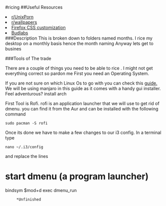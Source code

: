 #ricing
##Useful Resources
                        <li><a href="https://www.reddit.com/r/unixporn//a/">r/UnixPorn</a></li>
                        <li><a href="https://www.reddit.com/r/wallpapers/">r/wallpapers</a></li>
                        <li><a href="http://boards.4chan.org/wg/thread/7449335#p7449335/">Firefox CSS customization</a></li>
                        <li><a href="https://www.youtube.com/user/dubbeltumme">Budlabs</a></li>
###Description
<p1>This is broken down to folders named months. I rice my desktop on a monthly basis hence the month naming
Anyway lets get to busines

###Tools of The trade

There are a couple of things you need to be able to rice . I might not get everything correct so pardon me
First you need an Operating System. 
  
If you are not sure on which Linux Os to go with you can check this <a href="https://i.imgur.com/wXsA1Ls.jpg">guide.</a>
We will be using manjaro in this guide  as it comes with a handy gui installer. Feel adventurous? install arch

First Tool is Rofi. rofi is an application launcher that we will use to get rid of dmenu.
you can find it from the Aur and can be installed with the following command 
```
sudo pacman -S rofi
```
Once its done we have to make a few changes to our i3 config. In a terminal type 
```
nano ~/.i3/config
```
and replace the lines

# start dmenu (a program launcher)
bindsym $mod+d exec dmenu_run
           
         *Unfinished
